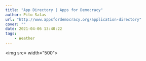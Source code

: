 ```yaml
---
title: "App Directory | Apps for Democracy"
author: Pito Salas
url: "http://www.appsfordemocracy.org/application-directory" 
cover: "" 
date: 2021-04-06 13:40:22
tags:
    - Weather
---
```

<img src= width="500">


